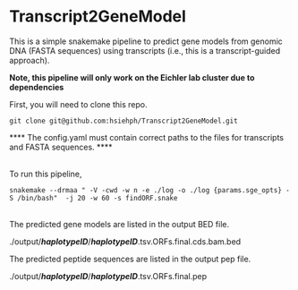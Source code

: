 # Transcript2GeneModel
This is a simple snakemake pipeline to predict gene models from genomic DNA (FASTA sequences) using transcripts (i.e., this is a transcript-guided approach).

<b> Note, this pipeline will only work on the Eichler lab cluster due to dependencies </b>

First, you will need to clone this repo.

```
git clone git@github.com:hsiehph/Transcript2GeneModel.git
```

**** The config.yaml must contain correct paths to the files for transcripts and FASTA sequences. ****

<br> To run this pipeline,
```
snakemake --drmaa " -V -cwd -w n -e ./log -o ./log {params.sge_opts} -S /bin/bash"  -j 20 -w 60 -s findORF.snake
```
<br>The predicted gene models are listed in the output BED file. </br>

  ./output/<b><i>haplotypeID</i></b>/<b><i>haplotypeID</i></b>.tsv.ORFs.final.cds.bam.bed

The predicted peptide sequences are listed in the output pep file. </br>

  ./output/<b><i>haplotypeID</i></b>/<b><i>haplotypeID</i></b>.tsv.ORFs.final.pep
